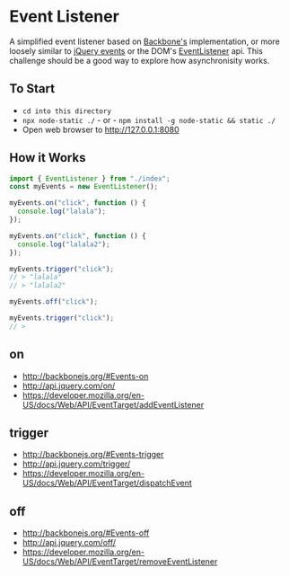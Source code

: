 # Event Listener

A simplified event listener based on [Backbone's](http://backbonejs.org/#Events)
implementation, or more loosely similar to
[jQuery events](https://api.jquery.com/category/events/) or the DOM's
[EventListener](https://developer.mozilla.org/en-US/docs/Web/API/EventTarget/EventTarget)
api. This challenge should be a good way to explore how asynchronisity works.

## To Start

- `cd into this directory`
- `npx node-static ./` - or - `npm install -g node-static && static ./`
- Open web browser to http://127.0.0.1:8080

## How it Works

```js
import { EventListener } from "./index";
const myEvents = new EventListener();

myEvents.on("click", function () {
  console.log("lalala");
});

myEvents.on("click", function () {
  console.log("lalala2");
});

myEvents.trigger("click");
// > "lalala"
// > "lalala2"

myEvents.off("click");

myEvents.trigger("click");
// >
```

## on

- http://backbonejs.org/#Events-on
- http://api.jquery.com/on/
- https://developer.mozilla.org/en-US/docs/Web/API/EventTarget/addEventListener

## trigger

- http://backbonejs.org/#Events-trigger
- http://api.jquery.com/trigger/
- https://developer.mozilla.org/en-US/docs/Web/API/EventTarget/dispatchEvent

## off

- http://backbonejs.org/#Events-off
- http://api.jquery.com/off/
- https://developer.mozilla.org/en-US/docs/Web/API/EventTarget/removeEventListener
